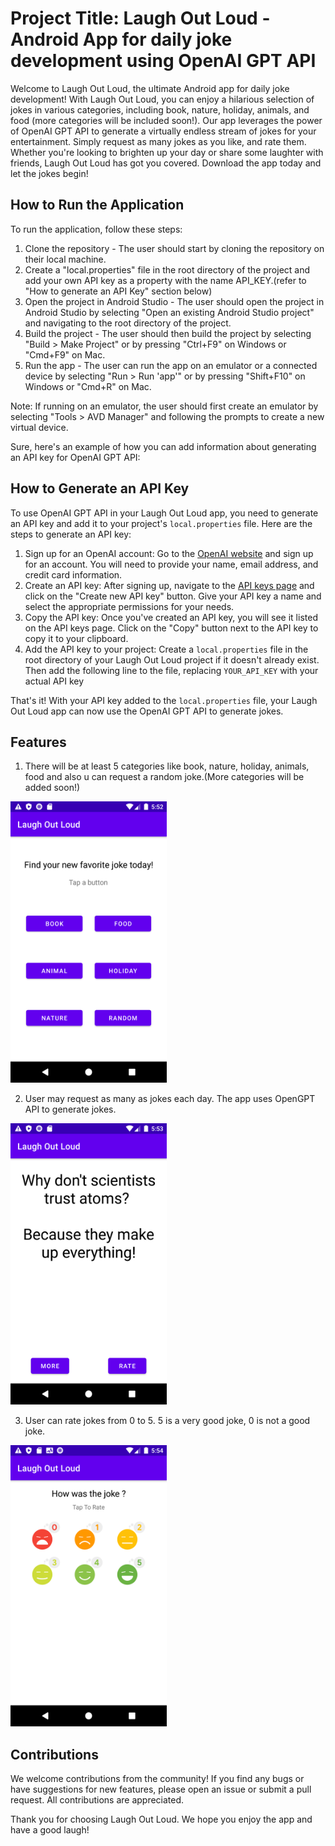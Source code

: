 # Project Title: Laugh Out Loud - Android App for daily joke development using OpenAI GPT API

Welcome to Laugh Out Loud, the ultimate Android app for daily joke development! With Laugh Out Loud, you can enjoy a hilarious selection of jokes in various categories, including book, nature, holiday, animals, and food (more categories will be included soon!). 
Our app leverages the power of OpenAI GPT API to generate a virtually endless stream of jokes for your entertainment. Simply request as many jokes as you like, and rate them.
Whether you're looking to brighten up your day or share some laughter with friends, Laugh Out Loud has got you covered. 
Download the app today and let the jokes begin!

## How to Run the Application

To run the application, follow these steps:

1. Clone the repository - The user should start by cloning the repository on their local machine.
2. Create a "local.properties" file in the root directory of the project and add your own API key as a property with the name API_KEY.(refer to "How to generate an API Key" section below)
3. Open the project in Android Studio - The user should open the project in Android Studio by selecting "Open an existing Android Studio project" and navigating to the root directory of the project.
4. Build the project - The user should then build the project by selecting "Build > Make Project" or by pressing "Ctrl+F9" on Windows or "Cmd+F9" on Mac.
5. Run the app - The user can run the app on an emulator or a connected device by selecting "Run > Run 'app'" or by pressing "Shift+F10" on Windows or "Cmd+R" on Mac.

Note: If running on an emulator, the user should first create an emulator by selecting "Tools > AVD Manager" and following the prompts to create a new virtual device.

Sure, here's an example of how you can add information about generating an API key for OpenAI GPT API:

## How to Generate an API Key 

To use OpenAI GPT API in your Laugh Out Loud app, you need to generate an API key and add it to your project's `local.properties` file. Here are the steps to generate an API key:

1. Sign up for an OpenAI account: Go to the [OpenAI website](https://beta.openai.com/signup/) and sign up for an account. You will need to provide your name, email address, and credit card information.
2. Create an API key: After signing up, navigate to the [API keys page](https://beta.openai.com/api-keys/) and click on the "Create new API key" button. Give your API key a name and select the appropriate permissions for your needs.
3. Copy the API key: Once you've created an API key, you will see it listed on the API keys page. Click on the "Copy" button next to the API key to copy it to your clipboard.
4. Add the API key to your project: Create a `local.properties` file in the root directory of your Laugh Out Loud project if it doesn't already exist. Then add the following line to the file, replacing `YOUR_API_KEY` with your actual API key

That's it! With your API key added to the `local.properties` file, your Laugh Out Loud app can now use the OpenAI GPT API to generate jokes.

## Features

1. There will be at least 5 categories like book, nature, holiday, animals, food and also u can request a random joke.(More categories will be added soon!)

<img src="screenshots/Screenshot_buttonFrag.png" alt="Alt Text" style="width:250px;height:450px;">

2. User may request as many as jokes each day. The app uses OpenGPT API to generate jokes. 

<img src="screenshots/Screenshot_jokeFrag.png" alt="Alt Text" style="width:250px;height:450px;"> 

3. User can rate jokes from 0 to 5. 5 is a very good joke, 0 is not a good joke.
   
<img src="screenshots/Screenshot_rateFrag.png" alt="Alt Text" style="width:250px;height:450px;">


## Contributions

We welcome contributions from the community! If you find any bugs or have suggestions for new features, please open an issue or submit a pull request. All contributions are appreciated.

Thank you for choosing Laugh Out Loud. We hope you enjoy the app and have a good laugh!


